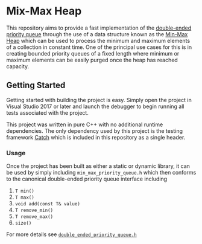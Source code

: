 # Mix-Max Heap

This repository aims to provide a fast implementation of the [double-ended priority queue](https://en.wikipedia.org/wiki/Double-ended_priority_queue) through the use of a data structure known as the [Min-Max Heap](https://en.wikipedia.org/wiki/Min-max_heap) which can be used to process the minimum and maximum elements of a collection in constant time. One of the principal use cases for this is in creating bounded priority queues of a fixed length where minimum or maximum elements can be easily purged once the heap has reached capacity.

## Getting Started

Getting started with building the project is easy. Simply open the project in Visual Studio 2017 or later and launch the debugger to begin running all tests associated with the project. 

This project was written in pure C++ with no additional runtime dependencies. The only dependency used by this project is the testing framework [Catch](https://github.com/catchorg/Catch2) which is included in this repository as a single header. 

### Usage

Once the project has been built as either a static or dynamic library, it can be used by simply including `min_max_priority_queue.h` which then conforms to the canonical double-ended priority queue interface including

1. `T min()`
2. `T max()`
2. `void add(const T& value)`
2. `T remove_min()`
3. `T remove_max()`
4. `size()`

For more details see [`double_ended_priority_queue.h`](https://github.com/matthew-rister/min-max-heap/blob/master/min-max-heap/src/double_ended_priority_queue.h)